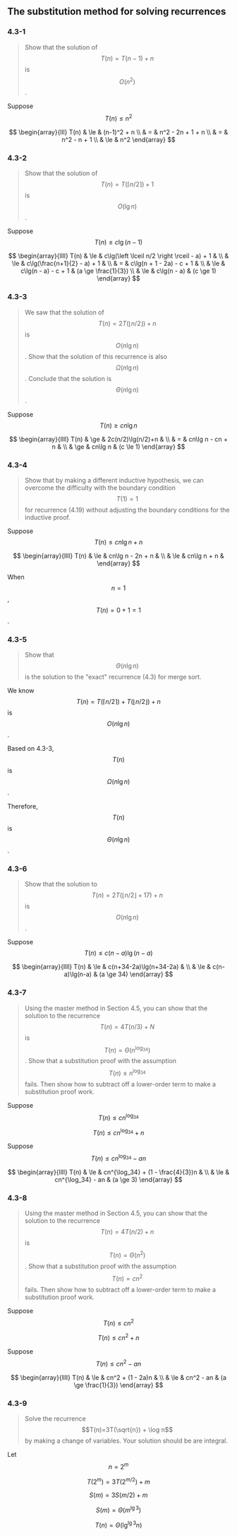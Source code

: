 ## The substitution method for solving recurrences

### 4.3-1

> Show that the solution of $$T(n) = T(n-1) + n$$ is $$O(n^2)$$.

Suppose $$T(n) \le n^2$$

$$
\begin{array}{lll}
T(n) & \le & (n-1)^2 + n  \\
     &   = & n^2 - 2n + 1 + n \\
     &   = & n^2 - n + 1 \\
     & \le & n^2
\end{array}
$$

### 4.3-2

> Show that the solution of $$T(n) = T(\left \lceil n / 2 \right \rceil) + 1$$ is $$O(\lg n)$$.

Suppose $$T(n) \le c\lg(n-1)$$

$$
\begin{array}{llll}
T(n) & \le & c\lg(\left \lceil n/2 \right \rceil - a) + 1 & \\
     & \le & c\lg(\frac{n+1}{2} - a) + 1 & \\
     &  =  & c\lg(n + 1 - 2a) - c + 1 & \\
     & \le & c\lg(n - a) - c + 1 & (a \ge \frac{1}{3}) \\
     & \le & c\lg(n - a) & (c \ge 1)
\end{array}
$$

### 4.3-3

> We saw that the solution of $$T(n) = 2T(\left \lfloor n / 2 \right \rfloor) + n$$ is $$O(n \lg n)$$. Show that the solution of this recurrence is also $$\Omega(n \lg n)$$. Conclude that the solution is $$\Theta(n \lg n)$$.

Suppose $$T(n) \ge cn \lg n$$

$$
\begin{array}{llll}
T(n) & \ge & 2c(n/2)\lg(n/2)+n & \\
     &  =  & cn\lg n - cn + n & \\
     & \ge & cn\lg n & (c \le 1)
\end{array}
$$

### 4.3-4

> Show that by making a different inductive hypothesis, we can overcome the difficulty with the boundary condition $$T(1) = 1$$ for recurrence (4.19) without adjusting the boundary conditions for the inductive proof.

Suppose $$T(n) \le cn \lg n + n$$

$$
\begin{array}{llll}
T(n) & \le & cn\lg n - 2n + n & \\
     & \le & cn\lg n + n &
\end{array}
$$

When $$n=1$$, $$T(n)=0+1=1$$.

### 4.3-5

> Show that $$\Theta(n\lg n)$$ is the solution to the "exact" recurrence (4.3) for merge sort.

We know $$T(n) = T(\left \lceil n / 2 \right \rceil) + T(\left \lfloor n / 2 \right \rfloor) + n$$ is $$O(n \lg n)$$.

Based on 4.3-3, $$T(n)$$ is $$\Omega(n \lg n)$$.

Therefore, $$T(n)$$ is $$\Theta(n\lg n)$$.

### 4.3-6

> Show that the solution to $$T(n)=2T(\left \lfloor n/2 \right \rfloor + 17) + n$$ is $$O(n \lg n)$$.

Suppose $$T(n) \le c(n-a)\lg(n-a)$$

$$
\begin{array}{llll}
T(n) & \le & c(n+34-2a)\lg(n+34-2a) & \\
     & \le & c(n-a)\lg(n-a) & (a \ge 34)
\end{array}
$$

### 4.3-7

> Using the master method in Section 4.5, you can show that the solution to the recurrence $$T(n)=4T(n/3)+N$$ is $$T(n)=\Theta(n^{\log_34})$$. Show that a substitution proof with the assumption $$T(n) \le n^{\log_34}$$ fails. Then show how to subtract off a lower-order term to make a substitution proof work.

Suppose $$T(n) \le cn^{\log_34}$$

$$
T(n) \le cn^{\log_34}+n
$$

Suppose $$T(n) \le cn^{\log_34} - an$$

$$
\begin{array}{llll}
T(n) & \le & cn^{\log_34} + (1 - \frac{4}{3})n & \\
     & \le & cn^{\log_34} - an & (a \ge 3)
\end{array}
$$

### 4.3-8

> Using the master method in Section 4.5, you can show that the solution to the recurrence $$T(n)=4T(n/2)+n$$ is $$T(n)=\Theta(n^2)$$. Show that a substitution proof with the assumption $$T(n)=cn^2$$ fails. Then show how to subtract off a lower-order term to make a substitution proof work.

Suppose $$T(n) \le cn^2$$

$$
T(n) \le cn^2+n
$$

Suppose $$T(n) \le cn^2 - an$$

$$
\begin{array}{llll}
T(n) & \le & cn^2 + (1 - 2a)n & \\
     & \le & cn^2 - an & (a \ge \frac{1}{3})
\end{array}
$$

### 4.3-9

> Solve the recurrence $$T(n)=3T(\sqrt{n}) + \log n$$ by making a change of variables. Your solution should be  are integral.

Let $$n=2^m$$

$$T(2^m)=3T(2^{m/2}) + m$$

$$S(m) = 3S(m/2)+m$$

$$S(m)=\Theta(m^{\lg 3})$$

$$T(n) = \Theta({\lg^{\lg 3} n})$$

